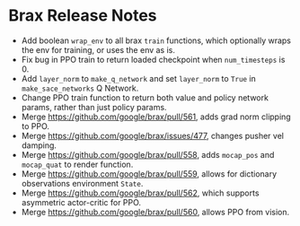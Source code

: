 # Brax Release Notes

* Add boolean `wrap_env` to all brax `train` functions, which optionally wraps the env for training, or uses the env as is.
* Fix bug in PPO train to return loaded checkpoint when `num_timesteps` is 0.
* Add `layer_norm` to `make_q_network` and set `layer_norm` to `True` in `make_sace_networks` Q Network.
* Change PPO train function to return both value and policy network params, rather than just policy params.
* Merge https://github.com/google/brax/pull/561, adds grad norm clipping to PPO.
* Merge https://github.com/google/brax/issues/477, changes pusher vel damping.
* Merge https://github.com/google/brax/pull/558, adds `mocap_pos` and `mocap_quat` to render function.
* Merge https://github.com/google/brax/pull/559, allows for dictionary observations environment `State`.
* Merge https://github.com/google/brax/pull/562, which supports asymmetric actor-critic for PPO.
* Merge https://github.com/google/brax/pull/560, allows PPO from vision.
